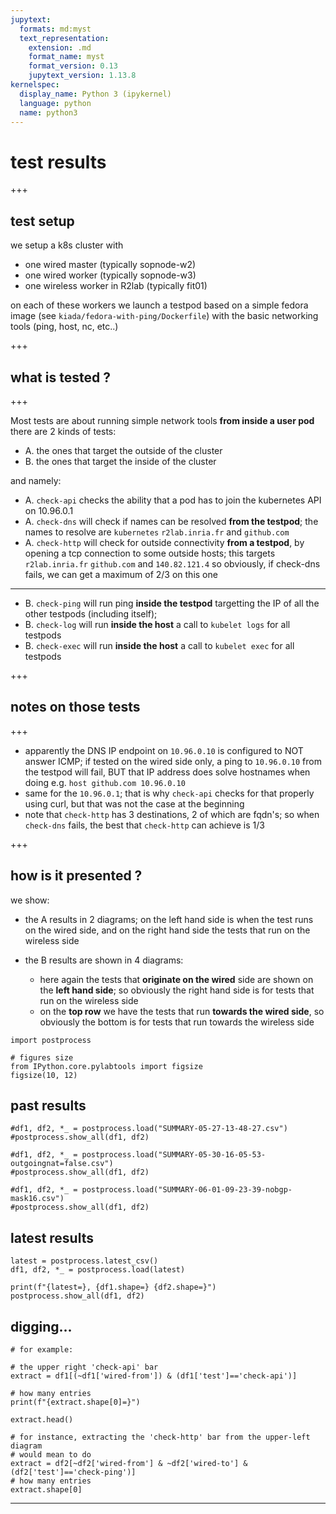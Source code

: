 ```yaml
---
jupytext:
  formats: md:myst
  text_representation:
    extension: .md
    format_name: myst
    format_version: 0.13
    jupytext_version: 1.13.8
kernelspec:
  display_name: Python 3 (ipykernel)
  language: python
  name: python3
---
```


# test results

+++

## test setup

we setup a k8s cluster with

* one wired master (typically sopnode-w2)
* one wired worker (typically sopnode-w3)
* one wireless worker in R2lab (typically fit01)

on each of these workers we launch a testpod based on a simple fedora image (see `kiada/fedora-with-ping/Dockerfile`) with the basic networking tools (ping, host, nc, etc..)

+++

## what is tested ?

+++

Most tests are about running simple network tools **from inside a user pod**  
there are 2 kinds of tests:

* A. the ones that target the outside of the cluster
* B. the ones that target the inside of the cluster

and namely:

* A. `check-api` checks the ability that a pod has to join the kubernetes API on 10.96.0.1
* A. `check-dns` will check if names can be resolved **from the testpod**; the names to resolve are `kubernetes` `r2lab.inria.fr` and `github.com`
* A. `check-http` will check for outside connectivity **from a testpod**, by opening a tcp connection to some outside hosts; this targets `r2lab.inria.fr` `github.com` and `140.82.121.4` so obviously, if check-dns fails, we can get a maximum of 2/3 on this one

*** 

* B. `check-ping` will run ping **inside the testpod** targetting the IP of all the other testpods (including itself); 
* B. `check-log` will run **inside the host** a call to `kubelet logs` for all testpods
* B. `check-exec` will run **inside the host** a call to `kubelet exec` for all testpods

+++

## notes on those tests

+++

* apparently the DNS IP endpoint on `10.96.0.10` is configured to NOT answer ICMP; if tested on the wired side only, a ping to `10.96.0.10` from the testpod will fail, BUT that IP address does solve hostnames when doing e.g. `host github.com 10.96.0.10`
* same for the `10.96.0.1`; that is why `check-api` checks for that properly using curl, but that was not the case at the beginning
* note that `check-http` has 3 destinations, 2 of which are fqdn's; so when `check-dns` fails, the best that `check-http` can achieve is 1/3

+++

## how is it presented ?

we show:

* the A results in 2 diagrams; on the left hand side is when the test runs on the wired side, and on the right hand side the tests that run on the wireless side

* the B results are shown in 4 diagrams:
  * here again the tests that **originate on the wired** side are shown on the **left hand side**; so obviously the right hand side is for tests that run on the wireless side
  * on the **top row** we have the tests that run **towards the wired side**, so obviously the bottom is for tests that run towards the wireless side

```{code-cell} ipython3
import postprocess
```

```{code-cell} ipython3
# figures size
from IPython.core.pylabtools import figsize
figsize(10, 12)
```

## past results

```{code-cell} ipython3
#df1, df2, *_ = postprocess.load("SUMMARY-05-27-13-48-27.csv")
#postprocess.show_all(df1, df2)
```

```{code-cell} ipython3
#df1, df2, *_ = postprocess.load("SUMMARY-05-30-16-05-53-outgoingnat=false.csv")
#postprocess.show_all(df1, df2)
```

```{code-cell} ipython3
#df1, df2, *_ = postprocess.load("SUMMARY-06-01-09-23-39-nobgp-mask16.csv")
#postprocess.show_all(df1, df2)
```

## latest results

```{code-cell} ipython3
latest = postprocess.latest_csv()
df1, df2, *_ = postprocess.load(latest)

print(f"{latest=}, {df1.shape=} {df2.shape=}")
postprocess.show_all(df1, df2)
```

## digging...

```{code-cell} ipython3
# for example:

# the upper right 'check-api' bar
extract = df1[(~df1['wired-from']) & (df1['test']=='check-api')]

# how many entries
print(f"{extract.shape[0]=}")

extract.head()
```

```{code-cell} ipython3
# for instance, extracting the 'check-http' bar from the upper-left diagram
# would mean to do
extract = df2[~df2['wired-from'] & ~df2['wired-to'] & (df2['test']=='check-ping')]
# how many entries
extract.shape[0]
```

****
